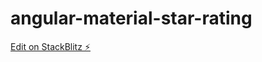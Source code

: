 # angular-material-star-rating

[Edit on StackBlitz ⚡️](https://stackblitz.com/edit/angular-material-star-rating-yyrcwc)